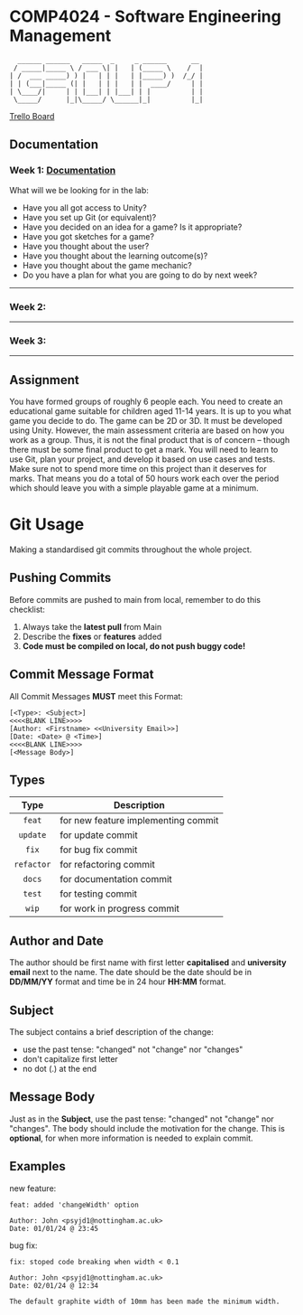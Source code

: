 # COMP4024 - Software Engineering Management 

```
  ______ ______   _____  _     _ ______      __ 
 / _____|_____ \ / ___ \| |   | (_____ \    /  |
| /  ___ _____) ) |   | | |   | |_____) )  /_/ |
| | (___|_____ (| |   | | |   | |  ____/     | |
| \____/|     | | |___| | |___| | |          | |
 \_____/      |_|\_____/ \______|_|          |_|
```

[Trello Board](https://trello.com/w/userworkspace72299105)
                                

## Documentation
### Week 1: [Documentation](./weekly-reports/week1/week1-Ideas.md)

What will we be looking for in the lab:
- Have you all got access to Unity?
- Have you set up Git (or equivalent)?
- Have you decided on an idea for a game? Is it appropriate?
- Have you got sketches for a game?
- Have you thought about the user?
- Have you thought about the learning outcome(s)?
- Have you thought about the game mechanic?
- Do you have a plan for what you are going to do by next week?

---
### Week 2: 
---
### Week 3:
---

## Assignment
You have formed groups of roughly 6 people each. You need to create an
educational game suitable for children aged 11-14 years. It is up to you what
game you decide to do. The game can be 2D or 3D. It must be developed
using Unity. However, the main assessment criteria are based on how you
work as a group. Thus, it is not the final product that is of concern – though
there must be some final product to get a mark. You will need to learn to use
Git, plan your project, and develop it based on use cases and tests. Make
sure not to spend more time on this project than it deserves for marks. That
means you do a total of 50 hours work each over the period which should
leave you with a simple playable game at a minimum. 


# Git Usage

Making a standardised git commits throughout the whole project.

## Pushing Commits
Before commits are pushed to main from local, remember to do this checklist:
1. Always take the **latest pull** from Main 
2. Describe the **fixes** or **features** added
3. **Code must be compiled on local, do not push buggy code!**


## Commit Message Format
All Commit Messages **MUST** meet this Format:

```
[<Type>: <Subject>]
<<<<BLANK LINE>>>>
[Author: <Firstname> <<University Email>>]
[Date: <Date> @ <Time>]
<<<<BLANK LINE>>>>
[<Message Body>]
```


## Types

| Type          | Description |
|:-------------:|-------------|
| `feat`        | for new feature implementing commit |
| `update`      | for update commit |
| `fix`         | for bug fix commit |
| `refactor`    | for refactoring commit |
| `docs`        | for documentation commit |
| `test`        | for testing commit |
| `wip`         | for work in progress commit |


## Author and Date
The author should be first name with first letter **capitalised** and **university email** next to the name. The date should be the date should be in **DD/MM/YY** format and time be in 24 hour **HH:MM** format.

## Subject
The subject contains a brief description of the change:

* use the past tense: "changed" not "change" nor "changes"
* don't capitalize first letter
* no dot (.) at the end


## Message Body
Just as in the **Subject**, use the past tense: "changed" not "change" nor "changes". The body should include the motivation for the change. This is **optional**, for when more information is needed to explain commit.


## Examples

new feature:
```
feat: added 'changeWidth' option

Author: John <psyjd1@nottingham.ac.uk>
Date: 01/01/24 @ 23:45
```

bug fix:
```
fix: stoped code breaking when width < 0.1

Author: John <psyjd1@nottingham.ac.uk>
Date: 02/01/24 @ 12:34

The default graphite width of 10mm has been made the minimum width.
```


